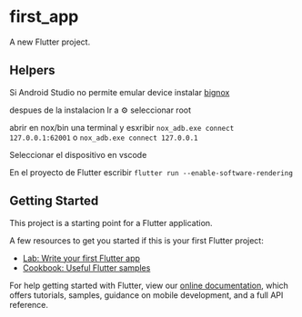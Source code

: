 # first_app

A new Flutter project.

## Helpers

Si Android Studio no permite emular device instalar [bignox](https://www.bignox.com/)

despues de la instalacion Ir a ⚙️ seleccionar root

abrir en nox/bin una terminal y esxribir `nox_adb.exe connect 127.0.0.1:62001` o `nox_adb.exe connect 127.0.0.1`

Seleccionar el dispositivo en vscode

En el proyecto de Flutter escribir `flutter run --enable-software-rendering`

## Getting Started

This project is a starting point for a Flutter application.

A few resources to get you started if this is your first Flutter project:

- [Lab: Write your first Flutter app](https://flutter.io/docs/get-started/codelab)
- [Cookbook: Useful Flutter samples](https://flutter.io/docs/cookbook)

For help getting started with Flutter, view our
[online documentation](https://flutter.io/docs), which offers tutorials,
samples, guidance on mobile development, and a full API reference.
